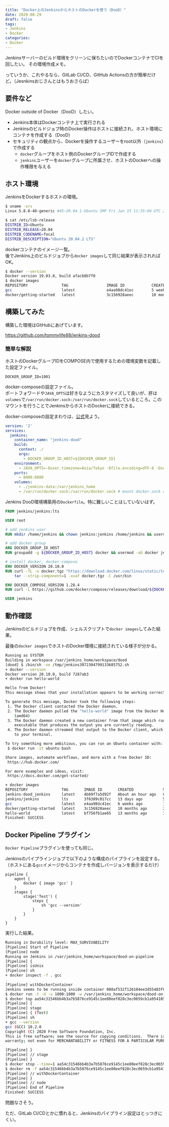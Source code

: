 ```yaml
---
title: "Docker上のJenkinsからホストのDockerを使う（DooD）"
date: 2020-08-29
draft: false
tags:
- Jenkins
- Docker
categories:
- Docker
---
```


Jenkinsサーバーのビルド環境をクリーンに保ちたいのでDockerコンテナでCIを回したい。
その環境作成メモ。

っていうか、これやるなら、GitLab CI/CD、GitHub Actionsの方が簡単だけど。（Jesnkinsおじさんとはもうおさらば）

## 要件など

Docker outside of Docker（DooD）したい。

* Jenkins本体はDockerコンテナ上で実行される
* Jenkinsのビルドジョブ時のDocker操作はホストに接続され、ホスト環境にコンテナを作成する（DooD）
* セキュリティの観点から、Dockerを操作するユーザーをroot以外（`jenkins`）で作成する
  * `docker`グループをホスト側のDockerグループIDで作成する
  * `jenkins`ユーザーを`docker`グループに所属させ、ホストのDockerへの操作権限を与える

## ホスト環境

JenkinsをDockerするホストの環境。

```bash
$ uname -srv
Linux 5.8.0-40-generic #45~20.04.1-Ubuntu SMP Fri Jan 15 11:35:04 UTC 2021

$ cat /etc/lsb-release 
DISTRIB_ID=Ubuntu
DISTRIB_RELEASE=20.04
DISTRIB_CODENAME=focal
DISTRIB_DESCRIPTION="Ubuntu 20.04.2 LTS"
```

dockerコンテナのイメージ一覧。  
後でJenkins上のビルドジョブから`docker images`して同じ結果が表示されればOK。

```bash
$ docker --version
Docker version 19.03.8, build afacb8b7f0
$ docker images
REPOSITORY               TAG                 IMAGE ID            CREATED             SIZE
gcc                      latest              e4aa98dc41ec        5 weeks ago         1.19GB
docker/getting-started   latest              3c156928aeec        10 months ago       24.8MB
```

## 構築してみた

構築した環境はGitHubにあげています。

https://github.com/tommylife88/jenkins-dood

### 簡単な解説

ホストのDockerグループIDをCOMPOSE内で使用するための環境変数を記載した設定ファイル。

```ini:.env
DOCKER_GROUP_ID=1001
```

docker-composeの設定ファイル。  
ポートフォワードや`JAVA_OPTS`は好きなようにカスタマイズして良いが、肝は`volumes`で`/var/run/docker.sock:/var/run/docker.sock`しているところ。このマウントを行うことでJenkinsからホストのDockerに接続できる。

docker-composeの設定まわりは、[公式](https://docs.docker.jp/compose/toc.html)見よう。

```yml:docker-compose.yml
version: '2'
services:
  jenkins:
    container_name: "jenkins-dood"
    build:
      context: ./
      args:
        - DOCKER_GROUP_ID_HOST=${DOCKER_GROUP_ID}
    environment:
      - JAVA_OPTS=-Duser.timezone=Asia/Tokyo -Dfile.encoding=UTF-8 -Dsun.jnu.encoding=UTF-8
    ports:
      - 8080:8080
    volumes:
      - ./jenkins-data:/var/jenkins_home
      - /var/run/docker.sock:/var/run/docker.sock # mount docker.sock on host
```

Jenkins DooD環境構築用の`Dockerfile`。特に難しいことはしていないはず。

```dockerfile
FROM jenkins/jenkins:lts

USER root

# add jenkins user
RUN mkdir /home/jenkins && chown jenkins:jenkins /home/jenkins && usermod -d /home/jenkins jenkins

# add docker group
ARG DOCKER_GROUP_ID_HOST
RUN groupadd -g ${DOCKER_GROUP_ID_HOST} docker && usermod -aG docker jenkins

# install docker, docker-compose
ENV DOCKER_VERSION 20.10.0
RUN curl -fL -o docker.tgz "https://download.docker.com/linux/static/test/x86_64/docker-$DOCKER_VERSION.tgz" && \
    tar --strip-component=1 -xvaf docker.tgz -C /usr/bin

ENV DOCKER_COMPOSE_VERSION 1.28.4
RUN curl -L https://github.com/docker/compose/releases/download/${DOCKER_COMPOSE_VERSION}/docker-compose-`uname -s`-`uname -m` > /usr/local/bin/docker-compose && chmod +x /usr/local/bin/docker-compose

USER jenkins
```

## 動作確認

Jenkinsのビルドジョブを作成、シェルスクリプトで`docker images`してみた結果。

最後の`docker images`でホストのDocker環境に接続されている様子が分かる。

```bash
Running as SYSTEM
Building in workspace /var/jenkins_home/workspace/dood
[dood] $ /bin/sh -xe /tmp/jenkins3072304799133685752.sh
+ docker --version
Docker version 20.10.0, build 7287ab3
+ docker run hello-world

Hello from Docker!
This message shows that your installation appears to be working correctly.

To generate this message, Docker took the following steps:
 1. The Docker client contacted the Docker daemon.
 2. The Docker daemon pulled the "hello-world" image from the Docker Hub.
    (amd64)
 3. The Docker daemon created a new container from that image which runs the
    executable that produces the output you are currently reading.
 4. The Docker daemon streamed that output to the Docker client, which sent it
    to your terminal.

To try something more ambitious, you can run an Ubuntu container with:
 $ docker run -it ubuntu bash

Share images, automate workflows, and more with a free Docker ID:
 https://hub.docker.com/

For more examples and ideas, visit:
 https://docs.docker.com/get-started/

+ docker images
REPOSITORY               TAG       IMAGE ID       CREATED             SIZE
jenkins-dood_jenkins     latest    4b69f7a5d92f   About an hour ago   877MB
jenkins/jenkins          lts       3f6389c017cc   13 days ago         566MB
gcc                      latest    e4aa98dc41ec   6 weeks ago         1.19GB
docker/getting-started   latest    3c156928aeec   10 months ago       24.8MB
hello-world              latest    bf756fb1ae65   13 months ago       13.3kB
Finished: SUCCESS
```

## Docker Pipeline プラグイン

`Docker Pipeline`プラグインを使っても同じ。

Jenkinsのパイプラインジョブで以下のような構成のパイプラインを設定する。  
（ホストにある`gcc`イメージからコンテナを作成しバージョンを表示するだけ）
```
pipeline {
    agent {
        docker { image 'gcc' }
    }
    stages {
        stage('Test') {
            steps {
                sh 'gcc --version'
            }
        }
    }
}
```

実行した結果。

```bash
Running in Durability level: MAX_SURVIVABILITY
[Pipeline] Start of Pipeline
[Pipeline] node
Running on Jenkins in /var/jenkins_home/workspace/dood-on-pipeline
[Pipeline] {
[Pipeline] isUnix
[Pipeline] sh
+ docker inspect -f . gcc
.
[Pipeline] withDockerContainer
Jenkins seems to be running inside container 088af532f126104ee3d55483f61105735e282b73383c8d1040a97a9b6300f723
$ docker run -t -d -u 1000:1000 -w /var/jenkins_home/workspace/dood-on-pipeline --volumes-from 088af532f126104ee3d55483f61105735e282b73383c8d1040a97a9b6300f723 -e ******** -e ******** -e ******** -e ******** -e ******** -e ******** -e ******** -e ******** -e ******** -e ******** -e ******** -e ******** -e ******** -e ******** -e ******** -e ******** -e ******** -e ******** -e ******** -e ******** -e ******** -e ******** -e ******** -e ******** -e ******** gcc cat
$ docker top aa54c31546bb4b3a7b5876ce9145c1ee80eef828c3ec0659cb1a95410568ef28 -eo pid,comm
[Pipeline] {
[Pipeline] stage
[Pipeline] { (Test)
[Pipeline] sh
+ gcc --version
gcc (GCC) 10.2.0
Copyright (C) 2020 Free Software Foundation, Inc.
This is free software; see the source for copying conditions.  There is NO
warranty; not even for MERCHANTABILITY or FITNESS FOR A PARTICULAR PURPOSE.

[Pipeline] }
[Pipeline] // stage
[Pipeline] }
$ docker stop --time=1 aa54c31546bb4b3a7b5876ce9145c1ee80eef828c3ec0659cb1a95410568ef28
$ docker rm -f aa54c31546bb4b3a7b5876ce9145c1ee80eef828c3ec0659cb1a95410568ef28
[Pipeline] // withDockerContainer
[Pipeline] }
[Pipeline] // node
[Pipeline] End of Pipeline
Finished: SUCCESS
```

問題なさそう。

ただ、GitLab CI/CDとかに慣れると、Jenkinsのパイプライン設定はとっつきにくい。
